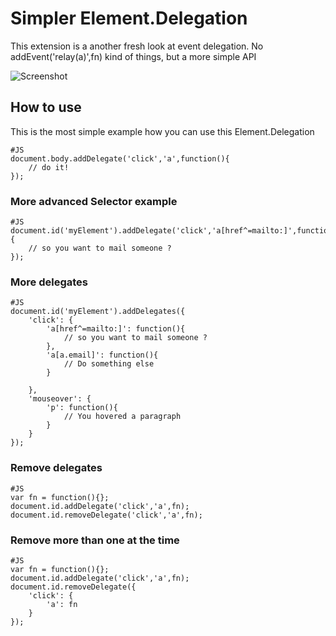 Simpler Element.Delegation
=======================

This extension is a another fresh look at event delegation. No addEvent('relay(a)',fn) kind of things, but a more simple API


![Screenshot](http://github.com/sixtyseconds/EventDelegation/raw/master/screen.png)

How to use
----------

This is the most simple example how you can use this Element.Delegation

	#JS
    document.body.addDelegate('click','a',function(){
    	// do it!
    });
    
### More advanced Selector example

	#JS
	document.id('myElement').addDelegate('click','a[href^=mailto:]',function(){
		// so you want to mail someone ?
	});

### More delegates

	#JS
	document.id('myElement').addDelegates({
		'click': {
			'a[href^=mailto:]': function(){
				// so you want to mail someone ?
			},
			'a[a.email]': function(){
				// Do something else
			}
			
		},
		'mouseover': {
			'p': function(){
				// You hovered a paragraph
			}
		}
	});
	

### Remove delegates

	#JS
	var fn = function(){};
	document.id.addDelegate('click','a',fn);	
	document.id.removeDelegate('click','a',fn);


### Remove more than one at the time

	#JS
	var fn = function(){};
	document.id.addDelegate('click','a',fn);	
	document.id.removeDelegate({
		'click': {
			'a': fn
		}
	});

